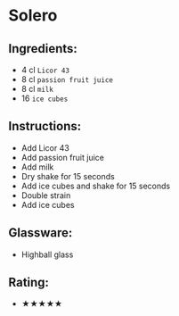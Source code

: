 # Solero

## Ingredients:
- 4 cl `Licor 43`
- 8 cl `passion fruit juice`
- 8 cl `milk`
- 16 `ice cubes`

## Instructions:
- Add Licor 43
- Add passion fruit juice
- Add milk
- Dry shake for 15 seconds
- Add ice cubes and shake for 15 seconds
- Double strain
- Add ice cubes

## Glassware:
- Highball glass

## Rating:
- ★★★★★